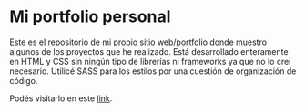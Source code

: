 # Mi portfolio personal

Este es el repositorio de mi propio sitio web/portfolio donde muestro algunos de los proyectos que he realizado. Está desarrollado enteramente en HTML y CSS sin ningún tipo de librerías ni frameworks ya que no lo creí necesario. Utilicé SASS para los estilos por una cuestión de organización de código.

Podés visitarlo en este [link](https://marcodamianperez.github.io/).
